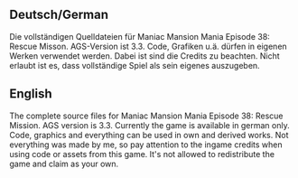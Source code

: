 <h2>Deutsch/German</h2>
Die vollständigen Quelldateien für Maniac Mansion Mania Episode 38: Rescue Misson. AGS-Version ist 3.3.
Code, Grafiken u.ä. dürfen in eigenen Werken verwendet werden. Dabei ist sind die Credits zu beachten. Nicht erlaubt ist es, dass vollständige Spiel als sein eigenes auszugeben.

<h2>English</h2>
The complete source files for Maniac Mansion Mania Episode 38: Rescue Mission. AGS version is 3.3.
Currently the game is available in german only.
Code, graphics and everything can be used in own and derived works. Not everything was made by me, so pay attention to the ingame credits when using code or assets from this game. It's not allowed to redistribute the game and claim as your own.
